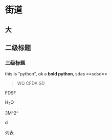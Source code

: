 # 街道
大
----------------
## 二级标题
### 三级标题

this is "python", ok a **bold python**, 
sdas 
==sdsd==
> WQ CFDA
> SD

FDSF

H<sub>2</sub>O

3M^2^

d

列表

